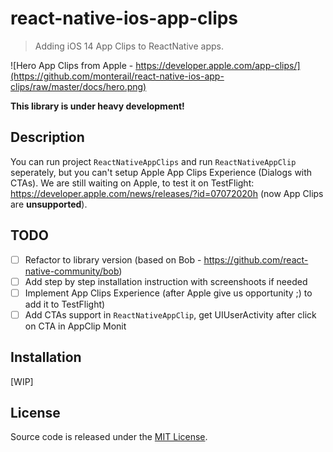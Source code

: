 # react-native-ios-app-clips

> Adding iOS 14 App Clips to ReactNative apps.

![Hero App Clips from Apple - https://developer.apple.com/app-clips/](https://github.com/monterail/react-native-ios-app-clips/raw/master/docs/hero.png)

**This library is under heavy development!**

## Description

You can run project `ReactNativeAppClips` and run `ReactNativeAppClip` seperately, but you can't setup Apple App Clips Experience (Dialogs with CTAs).
We are still waiting on Apple, to test it on TestFlight: https://developer.apple.com/news/releases/?id=07072020h (now App Clips are **unsupported**).

## TODO

- [ ] Refactor to library version (based on Bob - https://github.com/react-native-community/bob)
- [ ] Add step by step installation instruction with screenshoots if needed
- [ ] Implement App Clips Experience (after Apple give us opportunity ;) to add it to TestFlight)
- [ ] Add CTAs support in `ReactNativeAppClip`, get UIUserActivity after click on CTA in AppClip Monit

## Installation

[WIP]

## License

Source code is released under the [MIT License](./LICENCE).
